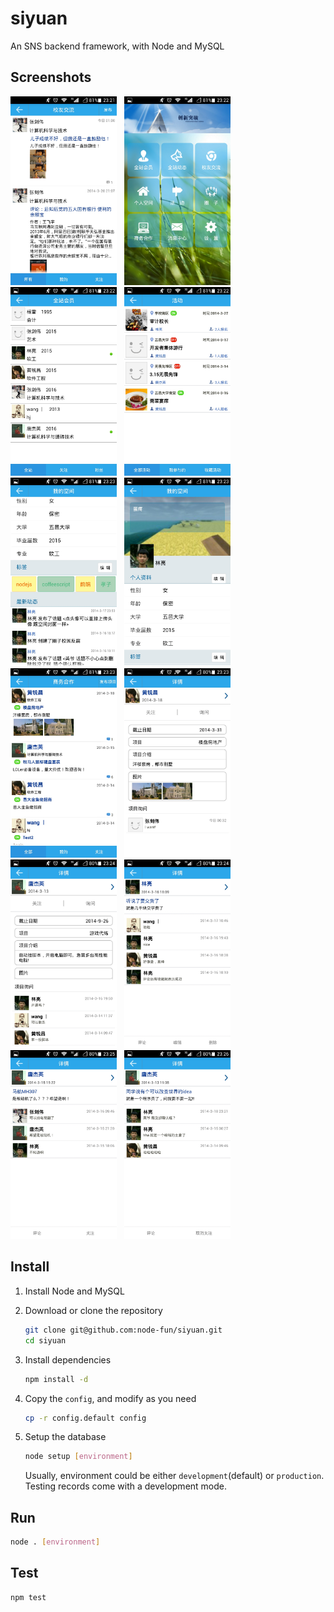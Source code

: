 # siyuan

An SNS backend framework, with Node and MySQL

## Screenshots

<img width="170" src="screenshots/Screenshot_2014-03-22-23-21-48.jpeg">
&nbsp;
<img width="170" src="screenshots/Screenshot_2014-03-22-23-22-01.jpeg">
&nbsp;
<img width="170" src="screenshots/Screenshot_2014-03-22-23-22-10.jpeg">
&nbsp;
<img width="170" src="screenshots/Screenshot_2014-03-22-23-22-37.jpeg">

<img width="170" src="screenshots/Screenshot_2014-03-22-23-23-00.jpeg">
&nbsp;
<img width="170" src="screenshots/Screenshot_2014-03-22-23-23-08.jpeg">
&nbsp;
<img width="170" src="screenshots/Screenshot_2014-03-22-23-23-14.jpeg">
&nbsp;
<img width="170" src="screenshots/Screenshot_2014-03-22-23-23-36.jpeg">

<img width="170" src="screenshots/Screenshot_2014-03-22-23-24-02.jpeg">
&nbsp;
<img width="170" src="screenshots/Screenshot_2014-03-22-23-24-57.jpeg">
&nbsp;
<img width="170" src="screenshots/Screenshot_2014-03-22-23-25-13.jpeg">
&nbsp;
<img width="170" src="screenshots/Screenshot_2014-03-22-23-26-09.jpeg">
&nbsp;

## Install

1. Install Node and MySQL

1. Download or clone the repository

	```sh
	git clone git@github.com:node-fun/siyuan.git
	cd siyuan
	```

1. Install dependencies

	```sh
	npm install -d
	```

1. Copy the `config`, and modify as you need

	```sh
	cp -r config.default config
	```

1. Setup the database

	```sh
	node setup [environment]
	```

	Usually, environment could be either `development`(default) or `production`.<br>
	Testing records come with a development mode.

## Run

```sh
node . [environment]
```

## Test

```sh
npm test
```
